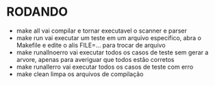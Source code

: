 # RODANDO

* make all vai compilar e tornar executavel o scanner e parser
* make run vai executar um teste em um arquivo especifico, abra o Makefile e edite o alis FILE=... para trocar de arquivo
* make runallnoerro vai executar todos os casos de teste sem gerar a arvore, apenas para averiguar que todos estão corretos
* make runallerro vai executar todos os casos de teste com erro
* make clean limpa os arquivos de compilação
